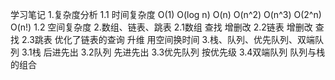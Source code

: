 学习笔记
1.复杂度分析
1.1 时间复杂度
    O(1)
    O(log n)
    O(n)
    O(n^2)
    O(n^3)
    O(2^n)
    O(n!)
1.2 空间复杂度
2.数组、链表、跳表
2.1数组 查找  增删改
2.2链表 增删改  查找
2.3跳表 优化了链表的查询 升维  用空间换时间
3.栈、队列、优先队列、双端队列
3.1栈 后进先出
3.2队列 先进先出
3.3优先队列 按优先级
3.4双端队列 队列与栈的组合  